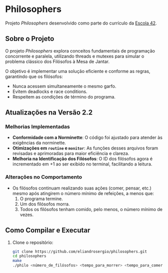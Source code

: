 # Philosophers

Projeto *Philosophers* desenvolvido como parte do currículo da [Escola 42](https://www.42network.org/).

## Sobre o Projeto

O projeto *Philosophers* explora conceitos fundamentais de programação concorrente e paralela, utilizando threads e mutexes para simular o problema clássico dos Filósofos à Mesa de Jantar. 

O objetivo é implementar uma solução eficiente e conforme as regras, garantindo que os filósofos:
- Nunca acessem simultaneamente o mesmo garfo.
- Evitem deadlocks e race conditions.
- Respeitem as condições de término do programa.

## Atualizações na Versão 2.2

### Melhorias Implementadas
- **Conformidade com a Norminette**: O código foi ajustado para atender às exigências da norminette.
- **Otimizações em `routine` e `monitor`**: As funções desses arquivos foram revisadas e aprimoradas para maior eficiência e clareza.
- **Melhoria na Identificação dos Filósofos**: O ID dos filósofos agora é incrementado em +1 ao ser exibido no terminal, facilitando a leitura.

### Alterações no Comportamento
- Os filósofos continuam realizando suas ações (comer, pensar, etc.) mesmo após atingirem o número mínimo de refeições, a menos que:
  1. O programa termine.
  2. Um dos filósofos morra.
  3. Todos os filósofos tenham comido, pelo menos, o número mínimo de vezes.

## Como Compilar e Executar

1. Clone o repositório:
   ```bash
   git clone https://github.com/eliandrosergio/philosophers.git
   cd philosophers
   make
   ./philo <número_de_filósofos> <tempo_para_morrer> <tempo_para_comer> <tempo_para_pensar> [número_de_vezes_para_comer]
